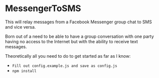 # MessengerToSMS

This will relay messages from a Facebook Messenger group chat to SMS and vice versa. 

Born out of a need to be able to have a group conversation with one party having no access to the Internet but with the ability to receive text messages.

Theoretically all you need to do to get started as far as I know:
- `Fill out config.example.js and save as config.js`
- `npm install`